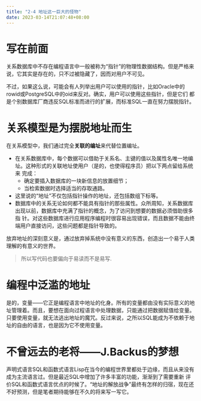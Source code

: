 ```yaml
---
title: "2-4 地址这一巨大的怪物"
date: 2023-03-14T21:07:48+08:00
---
```


# 写在前面

关系数据库中不存在编程语言中一般被称为“指针”的物理性数据结构。但是严格来说，它其实是存在的，只不过被隐藏了，因而对用户不可见。

不过，如果这么说，可能会有人列举出用户可以使用的指针，比如Oracle中的rowid或PostgreSQL中的oid来反对。确实，用户可以使用这些指针，但是它们
都是个别数据库厂商违反SQL标准而进行的扩展，而标准SQL一直在努力摆脱指针。

# 关系模型是为摆脱地址而生

在关系模型中，我们通过完全**关联的编址**来代替位置编址。

- 在关系数据库中，每个数据可以借助于关系名、主键的值以及属性名唯一地编址。这种形式的关联地址使用户（是的，也使得程序员）把以下两点留给系统来
  完成：
  - 确定要插入数据库的一块新信息的放置细节；
  - 当检索数据时选择适当的存取通路。
- 这里说的“地址”不仅包括指针操作的地址，还包括数组下标等。
- 数据库中的关系无论如何都不能具有指针的那些属性。众所周知，关系数据库出现以前，数据库中充满了指针的概念，为了访问到想要的数据必须借助很多指
  针。对这些数据库进行应用程序编程时很容易出现错误，而且数据不能由终端用户直接访问，这些问题都是指针导致的。

放弃地址的深刻意义是，通过放弃掉系统中没有意义的东西，创造出一个易于人类理解的有意义的世界。

> 所以写代码也要偏向于易读而不是易写.

# 编程中泛滥的地址

是的，变量——它正是编程语言中地址的化身。所有的变量都由没有实际意义的地址管理着。而且，要想在面向过程语言中处理数据，只能通过把数据赋值给变量。
只要使用变量，就无法逃出地址的魔咒。反过来说，之所以SQL能成为不依赖于地址的自由的语言，也是因为它不使用变量。

# 不曾远去的老将——J.Backus的梦想

声明式语言SQL和函数式语言Lisp在当今的编程世界里都处于边缘，而且从来没有成为主流语言过。但是最近SQL中增加了许多丰富的功能，渐渐到了需要重新
评价SQL和函数式语言优点的时候了。“地址的解放战争”最终有怎样的归宿，现在还不好预测，但是笔者期待能够在不久的将来写一写它。
